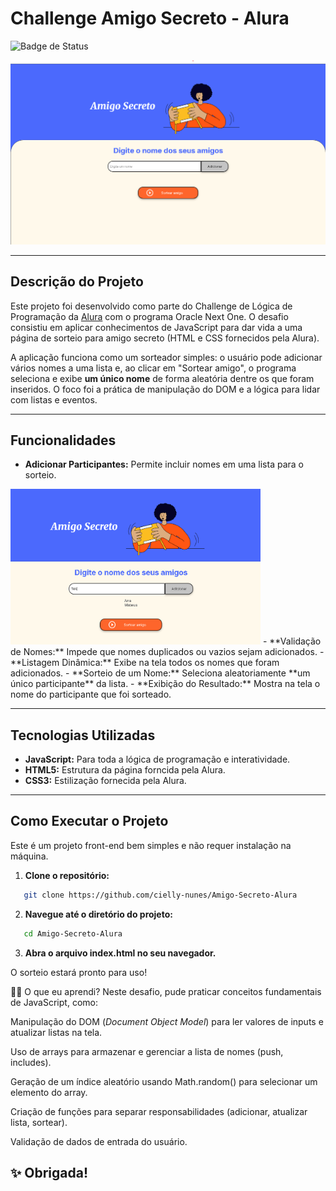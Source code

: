 #  Challenge Amigo Secreto - Alura 

![Badge de Status](https://img.shields.io/badge/status-concluído-brightgreen)

<p align="center">
  <img src="https://github.com/cielly-nunes/Amigo-Secreto-Alura/blob/main/assets/printchallenge.png?raw=true" alt="Demonstração do projeto Amigo Secreto" width="700"/>
</p>

---

##  Descrição do Projeto

Este projeto foi desenvolvido como parte do Challenge de Lógica de Programação da [Alura](https://www.alura.com.br/) com o programa Oracle Next One. O desafio consistiu em aplicar conhecimentos de JavaScript para dar vida a uma página de sorteio para amigo secreto (HTML e CSS fornecidos pela Alura).

A aplicação funciona como um sorteador simples: o usuário pode adicionar vários nomes a uma lista e, ao clicar em "Sortear amigo", o programa seleciona e exibe **um único nome** de forma aleatória dentre os que foram inseridos. O foco foi a prática de manipulação do DOM e a lógica para lidar com listas e eventos.

---

##  Funcionalidades

- **Adicionar Participantes:** Permite incluir nomes em uma lista para o sorteio.
<img src="https://github.com/cielly-nunes/Amigo-Secreto-Alura/blob/main/assets/adicionarpessoas.png" alt="Adiconar Pessoas" width="400"/>
- **Validação de Nomes:** Impede que nomes duplicados ou vazios sejam adicionados.
- **Listagem Dinâmica:** Exibe na tela todos os nomes que foram adicionados.
- **Sorteio de um Nome:** Seleciona aleatoriamente **um único participante** da lista.
- **Exibição do Resultado:** Mostra na tela o nome do participante que foi sorteado.

---

##  Tecnologias Utilizadas

- **JavaScript:** Para toda a lógica de programação e interatividade.
- **HTML5:** Estrutura da página forncida pela Alura.
- **CSS3:** Estilização fornecida pela Alura.

---

##  Como Executar o Projeto

Este é um projeto front-end bem simples e não requer instalação na máquina.

1. **Clone o repositório:**
```bash
   git clone https://github.com/cielly-nunes/Amigo-Secreto-Alura
```

2. **Navegue até o diretório do projeto:**
  ```bash
     cd Amigo-Secreto-Alura
  ```

3. **Abra o arquivo index.html no seu navegador.**

O sorteio estará pronto para uso!

👨‍💻 O que eu aprendi?
Neste desafio, pude praticar conceitos fundamentais de JavaScript, como:

Manipulação do DOM (*Document Object Model*) para ler valores de inputs e atualizar listas na tela.

Uso de arrays para armazenar e gerenciar a lista de nomes (push, includes).

Geração de um índice aleatório usando Math.random() para selecionar um elemento do array.

Criação de funções para separar responsabilidades (adicionar, atualizar lista, sortear).

Validação de dados de entrada do usuário.

## ✨ Obrigada!
